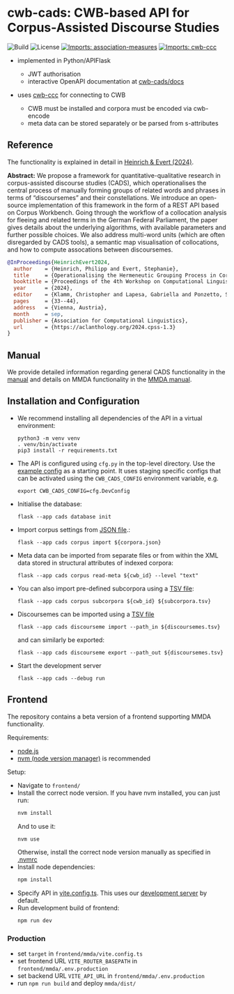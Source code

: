 # cwb-cads: CWB-based API for Corpus-Assisted Discourse Studies 
![Build](https://github.com/ausgerechnet/cwb-cads/actions/workflows/backend-test.yml/badge.svg?branch=main)
![License](https://img.shields.io/github/license/ausgerechnet/cwb-cads?style=flat&color=lightgray&labelColor=gray)
[![Imports: association-measures](https://img.shields.io/badge/imports-association--measures-%231674b1?style=flat&labelColor=gray)](https://github.com/fau-klue/pandas-association-measures)
[![Imports: cwb-ccc](https://img.shields.io/badge/imports-cwb--ccc-%231674b1?style=flat&labelColor=gray)](https://github.com/ausgerechnet/cwb-ccc)

- implemented in Python/APIFlask
  + JWT authorisation
  + interactive OpenAPI documentation at [cwb-cads/docs](https://corpora.linguistik.uni-erlangen.de/cwb-cads-dev/docs)

- uses [cwb-ccc](https://github.com/ausgerechnet/cwb-ccc) for connecting to CWB
  + CWB must be installed and corpora must be encoded via cwb-encode
  + meta data can be stored separately or be parsed from s-attributes

## Reference

The functionality is explained in detail in [Heinrich & Evert (2024)](https://aclanthology.org/2024.cpss-1.3/).

**Abstract:** We propose a framework for quantitative-qualitative research in corpus-assisted discourse studies (CADS), which operationalises the central process of manually forming groups of related words and phrases in terms of “discoursemes” and their constellations. We introduce an open-source implementation of this framework in the form of a REST API based on Corpus Workbench. Going through the workflow of a collocation analysis for fleeing and related terms in the German Federal Parliament, the paper gives details about the underlying algorithms, with available parameters and further possible choices. We also address multi-word units (which are often disregarded by CADS tools), a semantic map visualisation of collocations, and how to compute assocations between discoursemes.

```bibtex
@InProceedings{HeinrichEvert2024,
  author    = {Heinrich, Philipp and Evert, Stephanie},
  title     = {Operationalising the Hermeneutic Grouping Process in Corpus-assisted Discourse Studies},
  booktitle = {Proceedings of the 4th Workshop on Computational Linguistics for the Political and Social Sciences: Long and short papers},
  year      = {2024},
  editor    = {Klamm, Christopher and Lapesa, Gabriella and Ponzetto, Simone Paolo and Rehbein, Ines and Sen, Indira},
  pages     = {33--44},
  address   = {Vienna, Austria},
  month     = sep,
  publisher = {Association for Computational Linguistics},
  url       = {https://aclanthology.org/2024.cpss-1.3}
}
```

## Manual

We provide detailed information regarding general CADS functionality in the [manual](manual/cwb-cads-functionality.html) and details on MMDA functionality in the [MMDA manual](manual/cwb-cads-discoursemes.html).

## Installation and Configuration

- We recommend installing all dependencies of the API in a virtual environment:
  ```
  python3 -m venv venv
  . venv/bin/activate
  pip3 install -r requirements.txt
  ```
- The API is configured using `cfg.py` in the top-level directory. Use the [example config](cfg_example.py) as a starting point. It uses staging specific configs that can be activated using the `CWB_CADS_CONFIG` environment variable, e.g.
  ```
  export CWB_CADS_CONFIG=cfg.DevConfig
  ```
- Initialise the database:
  ```
  flask --app cads database init
  ```
- Import corpus settings from [JSON file](tests/corpora/corpora.json).:
  ```
  flask --app cads corpus import ${corpora.json}
  ```
- Meta data can be imported from separate files or from within the XML data stored in structural attributes of indexed corpora:
  ```
  flask --app cads corpus read-meta ${cwb_id} --level "text"
  ```
- You can also import pre-defined subcorpora using a [TSV file](tests/corpora/subcorpora-germaparl.tsv):
  ```
  flask --app cads corpus subcorpora ${cwb_id} ${subcorpora.tsv}
  ```
- Discoursemes can be imported using a [TSV file](tests/discoursemes/germaparl.tsv)
  ```
  flask --app cads discourseme import --path_in ${discoursemes.tsv}
  ```
  and can similarly be exported:
  ```
  flask --app cads discourseme export --path_out ${discoursemes.tsv}
  ```
- Start the development server
  ```
  flask --app cads --debug run
  ```

## Frontend

The repository contains a beta version of a frontend supporting MMDA functionality.

Requirements:
- [node.js](https://nodejs.org/en)
- [nvm (node version manager)](https://github.com/nvm-sh/nvm) is recommended

Setup:
- Navigate to `frontend/`
- Install the correct node version. If you have nvm installed, you can just run:
  ```sh
  nvm install
  ```
  And to use it:
  ```sh
  nvm use
  ```
  Otherwise, install the correct node version manually as specified in [.nvmrc](frontend/.nvmrc)
- Install node dependencies:
  ```sh
  npm install
  ```
- Specify API in [vite.config.ts](frontend/vite.config.ts). This uses our [development server](https://corpora.linguistik.uni-erlangen.de/cwb-cads-dev) by default.
- Run development build of frontend:
  ```sh
  npm run dev
  ```

### Production

- set `target` in `frontend/mmda/vite.config.ts`
- set frontend URL `VITE_ROUTER_BASEPATH` in `frontend/mmda/.env.production`
- set backend URL `VITE_API_URL` in `frontend/mmda/.env.production`
- run `npm run build` and deploy `mmda/dist/`
